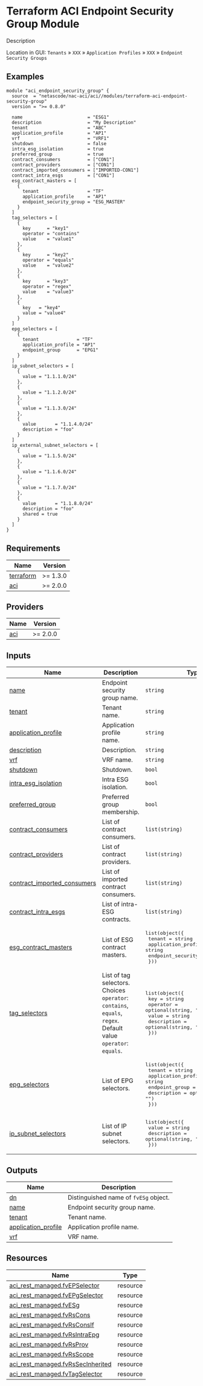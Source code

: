 <!-- BEGIN_TF_DOCS -->
# Terraform ACI Endpoint Security Group Module

Description

Location in GUI:
`Tenants` » `XXX` » `Application Profiles` » `XXX` » `Endpoint Security Groups`

## Examples

```hcl
module "aci_endpoint_security_group" {
  source  = "netascode/nac-aci/aci//modules/terraform-aci-endpoint-security-group"
  version = ">= 0.8.0"

  name                        = "ESG1"
  description                 = "My Description"
  tenant                      = "ABC"
  application_profile         = "AP1"
  vrf                         = "VRF1"
  shutdown                    = false
  intra_esg_isolation         = true
  preferred_group             = true
  contract_consumers          = ["CON1"]
  contract_providers          = ["CON1"]
  contract_imported_consumers = ["IMPORTED-CON1"]
  contract_intra_esgs         = ["CON1"]
  esg_contract_masters = [
    {
      tenant                  = "TF"
      application_profile     = "AP1"
      endpoint_security_group = "ESG_MASTER"
    }
  ]
  tag_selectors = [
    {
      key      = "key1"
      operator = "contains"
      value    = "value1"
    },
    {
      key      = "key2"
      operator = "equals"
      value    = "value2"
    },
    {
      key      = "key3"
      operator = "regex"
      value    = "value3"
    },
    {
      key   = "key4"
      value = "value4"
    }
  ]
  epg_selectors = [
    {
      tenant              = "TF"
      application_profile = "AP1"
      endpoint_group      = "EPG1"
    }
  ]
  ip_subnet_selectors = [
    {
      value = "1.1.1.0/24"
    },
    {
      value = "1.1.2.0/24"
    },
    {
      value = "1.1.3.0/24"
    },
    {
      value       = "1.1.4.0/24"
      description = "foo"
    }
  ]
  ip_external_subnet_selectors = [
    {
      value = "1.1.5.0/24"
    },
    {
      value = "1.1.6.0/24"
    },
    {
      value = "1.1.7.0/24"
    },
    {
      value       = "1.1.8.0/24"
      description = "foo"
      shared = true
    }
  ]
}
```

## Requirements

| Name | Version |
|------|---------|
| <a name="requirement_terraform"></a> [terraform](#requirement\_terraform) | >= 1.3.0 |
| <a name="requirement_aci"></a> [aci](#requirement\_aci) | >= 2.0.0 |

## Providers

| Name | Version |
|------|---------|
| <a name="provider_aci"></a> [aci](#provider\_aci) | >= 2.0.0 |

## Inputs

| Name | Description | Type | Default | Required |
|------|-------------|------|---------|:--------:|
| <a name="input_name"></a> [name](#input\_name) | Endpoint security group name. | `string` | n/a | yes |
| <a name="input_tenant"></a> [tenant](#input\_tenant) | Tenant name. | `string` | n/a | yes |
| <a name="input_application_profile"></a> [application\_profile](#input\_application\_profile) | Application profile name. | `string` | n/a | yes |
| <a name="input_description"></a> [description](#input\_description) | Description. | `string` | `""` | no |
| <a name="input_vrf"></a> [vrf](#input\_vrf) | VRF name. | `string` | n/a | yes |
| <a name="input_shutdown"></a> [shutdown](#input\_shutdown) | Shutdown. | `bool` | `false` | no |
| <a name="input_intra_esg_isolation"></a> [intra\_esg\_isolation](#input\_intra\_esg\_isolation) | Intra ESG isolation. | `bool` | `false` | no |
| <a name="input_preferred_group"></a> [preferred\_group](#input\_preferred\_group) | Preferred group membership. | `bool` | `false` | no |
| <a name="input_contract_consumers"></a> [contract\_consumers](#input\_contract\_consumers) | List of contract consumers. | `list(string)` | `[]` | no |
| <a name="input_contract_providers"></a> [contract\_providers](#input\_contract\_providers) | List of contract providers. | `list(string)` | `[]` | no |
| <a name="input_contract_imported_consumers"></a> [contract\_imported\_consumers](#input\_contract\_imported\_consumers) | List of imported contract consumers. | `list(string)` | `[]` | no |
| <a name="input_contract_intra_esgs"></a> [contract\_intra\_esgs](#input\_contract\_intra\_esgs) | List of intra-ESG contracts. | `list(string)` | `[]` | no |
| <a name="input_esg_contract_masters"></a> [esg\_contract\_masters](#input\_esg\_contract\_masters) | List of ESG contract masters. | <pre>list(object({<br/>    tenant                  = string<br/>    application_profile     = string<br/>    endpoint_security_group = string<br/>  }))</pre> | `[]` | no |
| <a name="input_tag_selectors"></a> [tag\_selectors](#input\_tag\_selectors) | List of tag selectors.  Choices `operator`: `contains`, `equals`, `regex`. Default value `operator`: `equals`. | <pre>list(object({<br/>    key         = string<br/>    operator    = optional(string, "equals")<br/>    value       = string<br/>    description = optional(string, "")<br/>  }))</pre> | `[]` | no |
| <a name="input_epg_selectors"></a> [epg\_selectors](#input\_epg\_selectors) | List of EPG selectors. | <pre>list(object({<br/>    tenant              = string<br/>    application_profile = string<br/>    endpoint_group      = string<br/>    description         = optional(string, "")<br/>  }))</pre> | `[]` | no |
| <a name="input_ip_subnet_selectors"></a> [ip\_subnet\_selectors](#input\_ip\_subnet\_selectors) | List of IP subnet selectors. | <pre>list(object({<br/>    value       = string<br/>    description = optional(string, "")<br/>  }))</pre> | `[]` | no |

## Outputs

| Name | Description |
|------|-------------|
| <a name="output_dn"></a> [dn](#output\_dn) | Distinguished name of `fvESg` object. |
| <a name="output_name"></a> [name](#output\_name) | Endpoint security group name. |
| <a name="output_tenant"></a> [tenant](#output\_tenant) | Tenant name. |
| <a name="output_application_profile"></a> [application\_profile](#output\_application\_profile) | Application profile name. |
| <a name="output_vrf"></a> [vrf](#output\_vrf) | VRF name. |

## Resources

| Name | Type |
|------|------|
| [aci_rest_managed.fvEPSelector](https://registry.terraform.io/providers/CiscoDevNet/aci/latest/docs/resources/rest_managed) | resource |
| [aci_rest_managed.fvEPgSelector](https://registry.terraform.io/providers/CiscoDevNet/aci/latest/docs/resources/rest_managed) | resource |
| [aci_rest_managed.fvESg](https://registry.terraform.io/providers/CiscoDevNet/aci/latest/docs/resources/rest_managed) | resource |
| [aci_rest_managed.fvRsCons](https://registry.terraform.io/providers/CiscoDevNet/aci/latest/docs/resources/rest_managed) | resource |
| [aci_rest_managed.fvRsConsIf](https://registry.terraform.io/providers/CiscoDevNet/aci/latest/docs/resources/rest_managed) | resource |
| [aci_rest_managed.fvRsIntraEpg](https://registry.terraform.io/providers/CiscoDevNet/aci/latest/docs/resources/rest_managed) | resource |
| [aci_rest_managed.fvRsProv](https://registry.terraform.io/providers/CiscoDevNet/aci/latest/docs/resources/rest_managed) | resource |
| [aci_rest_managed.fvRsScope](https://registry.terraform.io/providers/CiscoDevNet/aci/latest/docs/resources/rest_managed) | resource |
| [aci_rest_managed.fvRsSecInherited](https://registry.terraform.io/providers/CiscoDevNet/aci/latest/docs/resources/rest_managed) | resource |
| [aci_rest_managed.fvTagSelector](https://registry.terraform.io/providers/CiscoDevNet/aci/latest/docs/resources/rest_managed) | resource |
<!-- END_TF_DOCS -->